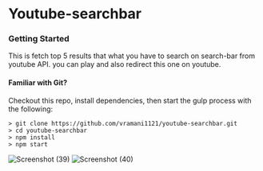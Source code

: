 # Youtube-searchbar


### Getting Started

This is fetch top 5 results that what you have to search on search-bar from youtube API.
you can play and also redirect this one on youtube.

#### Familiar with Git?
Checkout this repo, install dependencies, then start the gulp process with the following:

```
> git clone https://github.com/vramani1121/youtube-searchbar.git
> cd youtube-searchbar
> npm install
> npm start
```



![Screenshot (39)](https://user-images.githubusercontent.com/92964991/177761426-1070608f-2e3a-4eab-b79a-bce7c4e53f02.png)
![Screenshot (40)](https://user-images.githubusercontent.com/92964991/177761437-df0e4411-bdb0-48d4-90e5-b2c2c022dc69.png)
